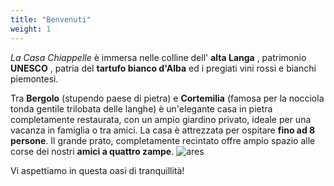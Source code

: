 ```yaml
---
title: "Benvenuti"
weight: 1
---
```


*La Casa Chiappelle* è immersa nelle colline dell' **alta Langa** , patrimonio **UNESCO** , patria del **tartufo bianco d'Alba** ed i pregiati vini rossi e bianchi piemontesi.

Tra **Bergolo** (stupendo paese di pietra) e **Cortemilia** (famosa per la nocciola tonda gentile trilobata delle langhe) è un'elegante casa in pietra completamente restaurata, con un ampio giardino privato, ideale per una vacanza in famiglia o tra amici. La casa è attrezzata per ospitare **fino ad 8 persone**.
Il grande prato, completamente recintato offre ampio spazio alle corse dei nostri **amici a quattro zampe**. ![ares](/images/ares.png)

<!-- Pareti in pietra, travi a vista proietteranno gli ospiti nella vera vita di Langa.

Le 3 spaziose camere da letto sono arredate con letti matrimoniali e 2 di esse possono accogliere una culla o un letto singolo supplementare.

2 eleganti bagni: uno con doccia e l'altro con vasca da bagno.

Una grande cucina completamente attrezzata accoglie gli ospiti con un tavolo estensibile, lavastoviglie, forno a microonde e forno tradizionale ventilato, frigorifero, freezer e macchina del caffè Lavazza.

Grazie all' accesso al patio ed al giardino direttamente dalla cucina, gli ospiti potranno godere di un barbecue a disposizione con vista sulla vallata.

 Lo spazio esterno sarà in Primavera 2025 arricchito con una splendida zona piscina .

L'auto è fortemente consigliata per arrivare agevolmente a destinazione e spostarsi verso Alba ed Acqui Terme in 30 Min ed al mare in 1h.
Un ampio parcheggio antistante a La Casa Chiappelle può accogliere fino a 4 autovetture.

Un servizio taxi è possibile su prenotazione in largo anticipo.
Cortemilia è raggiungibile in Bus con autolinee da Alba, Acqui Terme, Cairo Montenotte e Savona.

Percorsi ciclabili in Mountain bike sono un appuntamento da non perdere per immergersi appieno nella natura langarola.

Rental e-bike in prossimità (info in mail privata). -->

Vi aspettiamo in questa oasi di tranquillità!